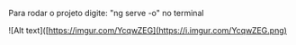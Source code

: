 Para rodar o projeto digite: "ng serve -o" no terminal

![Alt text]([https://imgur.com/YcqwZEG](https://i.imgur.com/YcqwZEG.png)

